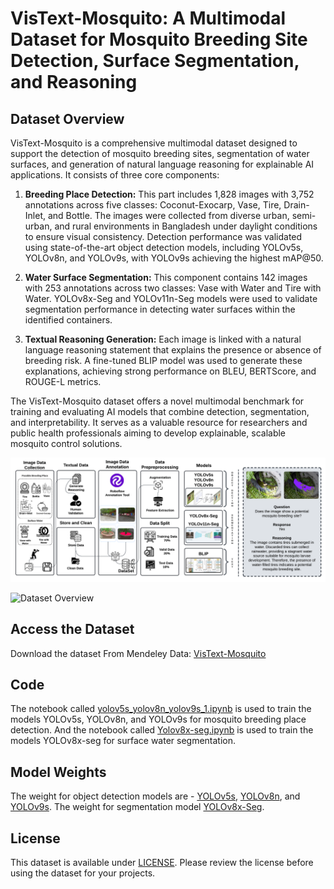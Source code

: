 # VisText-Mosquito: A Multimodal Dataset for Mosquito Breeding Site Detection, Surface Segmentation, and Reasoning

<h2>Dataset Overview</h2>
<p>VisText-Mosquito is a comprehensive multimodal dataset designed to support the detection of mosquito breeding sites, segmentation of water surfaces, and generation of natural language reasoning for explainable AI applications. It consists of three core components:

1. **Breeding Place Detection:** This part includes 1,828 images with 3,752 annotations across five classes: Coconut-Exocarp, Vase, Tire, Drain-Inlet, and Bottle. The images were collected from diverse urban, semi-urban, and rural environments in Bangladesh under daylight conditions to ensure visual consistency. Detection performance was validated using state-of-the-art object detection models, including YOLOv5s, YOLOv8n, and YOLOv9s, with YOLOv9s achieving the highest mAP@50.

2. **Water Surface Segmentation:** This component contains 142 images with 253 annotations across two classes: Vase with Water and Tire with Water. YOLOv8x-Seg and YOLOv11n-Seg models were used to validate segmentation performance in detecting water surfaces within the identified containers.

3. **Textual Reasoning Generation:** Each image is linked with a natural language reasoning statement that explains the presence or absence of breeding risk. A fine-tuned BLIP model was used to generate these explanations, achieving strong performance on BLEU, BERTScore, and ROUGE-L metrics.

The VisText-Mosquito dataset offers a novel multimodal benchmark for training and evaluating AI models that combine detection, segmentation, and interpretability. It serves as a valuable resource for researchers and public health professionals aiming to develop explainable, scalable mosquito control solutions.</p>

![Dataset Overview](Assets/methodology.png)

![Dataset Overview](Assets/annotation.png)

<h2>Access the Dataset</h2>
<p>Download the dataset From Mendeley Data: <a href="" target="">VisText-Mosquito</a></p>

<h2>Code</h2>
<p>The notebook called <a href="Code/yolov5s_yolov8n_yolov9s_1.ipynb">yolov5s_yolov8n_yolov9s_1.ipynb</a> is used to train the models YOLOv5s, YOLOv8n, and YOLOv9s for mosquito breeding place detection. And the notebook called <a href="Code/Yolov8x-seg.ipynb">Yolov8x-seg.ipynb</a> is used to train the models YOLOv8x-seg for surface water segmentation.</p>

<h2>Model Weights</h2>
<p>The weight for object detection models are - <a href="Result/Yolov5s/Weight">YOLOv5s</a>, <a href="Result/Yolov5s/Weight">YOLOv8n</a>, and <a href="Result/Yolov5s/Weight">YOLOv9s</a>. The weight for segmentation model <a href="https://drive.google.com/drive/folders/1vjX6ZJbT87Xto4hQ7_dcueQjF9C5DjkI?usp=sharing">YOLOv8x-Seg</a>.

<h2>License</h2>
<p>This dataset is available under <a href="LICENSE">LICENSE</a>. Please review the license before using the dataset for your projects.</p>

<!-- <h2>Cite</h2>
<p>If you use the MED-SAM dataset for your research, please cite it as follows:</p>
<pre>
</pre> -->

<!-- <h2>Contact</h2>
<p>For inquiries or feedback, feel free to contact us at mislam221096@bscse.uiu.ac.bd, msayeedi212049@bscse.uiu.ac.bd</p> -->

</body>
</html>
